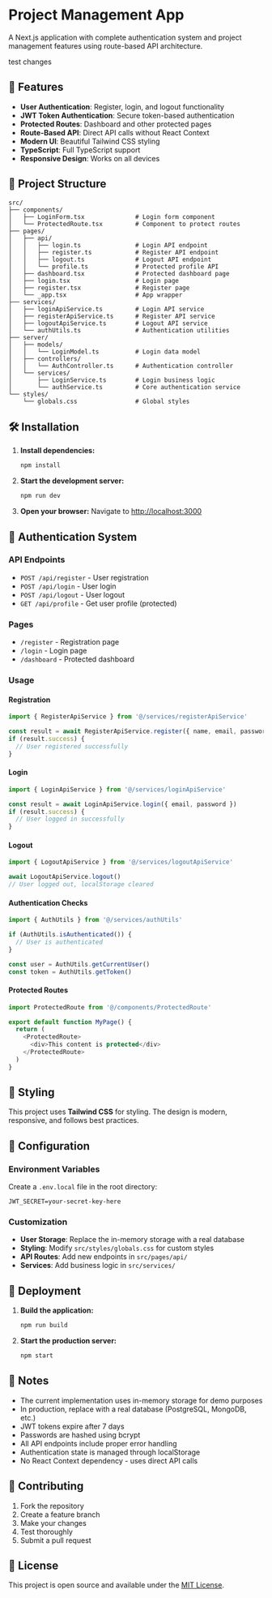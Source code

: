 # Project Management App

A Next.js application with complete authentication system and project management features using route-based API architecture.

test changes

## 🚀 Features

- **User Authentication**: Register, login, and logout functionality
- **JWT Token Authentication**: Secure token-based authentication
- **Protected Routes**: Dashboard and other protected pages
- **Route-Based API**: Direct API calls without React Context
- **Modern UI**: Beautiful Tailwind CSS styling
- **TypeScript**: Full TypeScript support
- **Responsive Design**: Works on all devices

## 📁 Project Structure

```
src/
├── components/
│   ├── LoginForm.tsx              # Login form component
│   └── ProtectedRoute.tsx         # Component to protect routes
├── pages/
│   ├── api/
│   │   ├── login.ts               # Login API endpoint
│   │   ├── register.ts            # Register API endpoint
│   │   ├── logout.ts              # Logout API endpoint
│   │   └── profile.ts             # Protected profile API
│   ├── dashboard.tsx              # Protected dashboard page
│   ├── login.tsx                  # Login page
│   ├── register.tsx               # Register page
│   └── _app.tsx                   # App wrapper
├── services/
│   ├── loginApiService.ts         # Login API service
│   ├── registerApiService.ts      # Register API service
│   ├── logoutApiService.ts        # Logout API service
│   └── authUtils.ts               # Authentication utilities
├── server/
│   ├── models/
│   │   └── LoginModel.ts          # Login data model
│   ├── controllers/
│   │   └── AuthController.ts      # Authentication controller
│   └── services/
│       ├── LoginService.ts        # Login business logic
│       └── authService.ts         # Core authentication service
└── styles/
    └── globals.css                # Global styles
```

## 🛠️ Installation

1. **Install dependencies:**
   ```bash
   npm install
   ```

2. **Start the development server:**
   ```bash
   npm run dev
   ```

3. **Open your browser:**
   Navigate to [http://localhost:3000](http://localhost:3000)

## 🔐 Authentication System

### API Endpoints

- `POST /api/register` - User registration
- `POST /api/login` - User login
- `POST /api/logout` - User logout
- `GET /api/profile` - Get user profile (protected)

### Pages

- `/register` - Registration page
- `/login` - Login page
- `/dashboard` - Protected dashboard

### Usage

#### Registration
```typescript
import { RegisterApiService } from '@/services/registerApiService'

const result = await RegisterApiService.register({ name, email, password })
if (result.success) {
  // User registered successfully
}
```

#### Login
```typescript
import { LoginApiService } from '@/services/loginApiService'

const result = await LoginApiService.login({ email, password })
if (result.success) {
  // User logged in successfully
}
```

#### Logout
```typescript
import { LogoutApiService } from '@/services/logoutApiService'

await LogoutApiService.logout()
// User logged out, localStorage cleared
```

#### Authentication Checks
```typescript
import { AuthUtils } from '@/services/authUtils'

if (AuthUtils.isAuthenticated()) {
  // User is authenticated
}

const user = AuthUtils.getCurrentUser()
const token = AuthUtils.getToken()
```

#### Protected Routes
```typescript
import ProtectedRoute from '@/components/ProtectedRoute'

export default function MyPage() {
  return (
    <ProtectedRoute>
      <div>This content is protected</div>
    </ProtectedRoute>
  )
}
```

## 🎨 Styling

This project uses **Tailwind CSS** for styling. The design is modern, responsive, and follows best practices.

## 🔧 Configuration

### Environment Variables

Create a `.env.local` file in the root directory:

```env
JWT_SECRET=your-secret-key-here
```

### Customization

- **User Storage**: Replace the in-memory storage with a real database
- **Styling**: Modify `src/styles/globals.css` for custom styles
- **API Routes**: Add new endpoints in `src/pages/api/`
- **Services**: Add business logic in `src/services/`

## 🚀 Deployment

1. **Build the application:**
   ```bash
   npm run build
   ```

2. **Start the production server:**
   ```bash
   npm start
   ```

## 📝 Notes

- The current implementation uses in-memory storage for demo purposes
- In production, replace with a real database (PostgreSQL, MongoDB, etc.)
- JWT tokens expire after 7 days
- Passwords are hashed using bcrypt
- All API endpoints include proper error handling
- Authentication state is managed through localStorage
- No React Context dependency - uses direct API calls

## 🤝 Contributing

1. Fork the repository
2. Create a feature branch
3. Make your changes
4. Test thoroughly
5. Submit a pull request

## 📄 License

This project is open source and available under the [MIT License](LICENSE).
